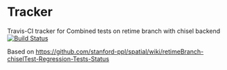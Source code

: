 # Tracker
Travis-CI tracker for Combined tests on retime branch with chisel backend
[![Build Status](https://travis-ci.org/mattfel1/Tracker.svg?branch=ClassCombined-Branchretime-Backendchisel-Tracker)](https://travis-ci.org/mattfel1/Tracker)

Based on https://github.com/stanford-ppl/spatial/wiki/retimeBranch-chiselTest-Regression-Tests-Status

